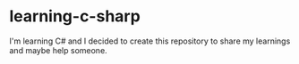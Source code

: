 # learning-c-sharp
I'm learning C# and I decided to create this repository to share my learnings and maybe help someone.
